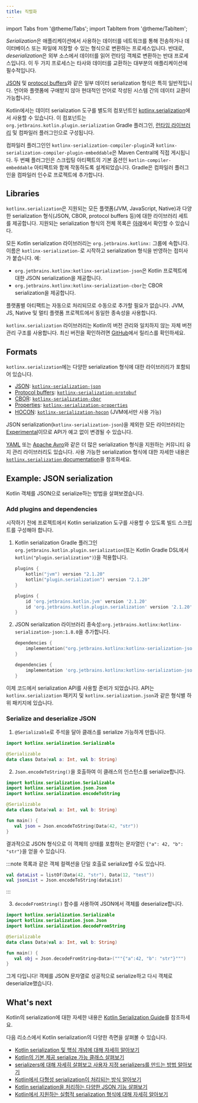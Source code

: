 ```yaml
---
title: 직렬화
---
```

import Tabs from '@theme/Tabs';
import TabItem from '@theme/TabItem';

*Serialization*은 애플리케이션에서 사용하는 데이터를 네트워크를 통해 전송하거나 데이터베이스 또는 파일에 저장할 수 있는 형식으로 변환하는 프로세스입니다. 반대로, *deserialization*은 외부 소스에서 데이터를 읽어 런타임 객체로 변환하는 반대 프로세스입니다. 이 두 가지 프로세스는 타사와 데이터를 교환하는 대부분의 애플리케이션에 필수적입니다.

[JSON](https://www.json.org/json-en.html) 및 [protocol buffers](https://developers.google.com/protocol-buffers)와 같은 일부 데이터 serialization 형식은 특히 일반적입니다. 언어와 플랫폼에 구애받지 않아 현대적인 언어로 작성된 시스템 간의 데이터 교환이 가능합니다.

Kotlin에서는 데이터 serialization 도구를 별도의 컴포넌트인 [kotlinx.serialization](https://github.com/Kotlin/kotlinx.serialization)에서 사용할 수 있습니다.
이 컴포넌트는 `org.jetbrains.kotlin.plugin.serialization` Gradle 플러그인, [런타임 라이브러리](#libraries) 및 컴파일러 플러그인으로 구성됩니다.

컴파일러 플러그인인 `kotlinx-serialization-compiler-plugin`과 `kotlinx-serialization-compiler-plugin-embeddable`은
Maven Central에 직접 게시됩니다. 두 번째 플러그인은 스크립팅 아티팩트의 기본 옵션인 `kotlin-compiler-embeddable`
아티팩트와 함께 작동하도록 설계되었습니다. Gradle은 컴파일러 플러그인을 컴파일러 인수로 프로젝트에 추가합니다.

## Libraries

`kotlinx.serialization`은 지원되는 모든 플랫폼(JVM, JavaScript, Native)과 다양한
serialization 형식(JSON, CBOR, protocol buffers 등)에 대한 라이브러리 세트를 제공합니다. 지원되는 serialization 형식의 전체 목록은
[아래](#formats)에서 확인할 수 있습니다.

모든 Kotlin serialization 라이브러리는 `org.jetbrains.kotlinx:` 그룹에 속합니다. 이름은 `kotlinx-serialization-`로 시작하고
serialization 형식을 반영하는 접미사가 붙습니다. 예:
* `org.jetbrains.kotlinx:kotlinx-serialization-json`은 Kotlin 프로젝트에 대한 JSON serialization을 제공합니다.
* `org.jetbrains.kotlinx:kotlinx-serialization-cbor`는 CBOR serialization을 제공합니다.

플랫폼별 아티팩트는 자동으로 처리되므로 수동으로 추가할 필요가 없습니다. JVM, JS, Native 및 멀티 플랫폼 프로젝트에서 동일한 종속성을 사용합니다.

`kotlinx.serialization` 라이브러리는 Kotlin의 버전 관리와 일치하지 않는 자체 버전 관리 구조를 사용합니다.
최신 버전을 확인하려면 [GitHub](https://github.com/Kotlin/kotlinx.serialization/releases)에서 릴리스를 확인하세요.

## Formats

`kotlinx.serialization`에는 다양한 serialization 형식에 대한 라이브러리가 포함되어 있습니다.

* [JSON](https://www.json.org/): [`kotlinx-serialization-json`](https://github.com/Kotlin/kotlinx.serialization/blob/master/formats/README#json)
* [Protocol buffers](https://developers.google.com/protocol-buffers): [`kotlinx-serialization-protobuf`](https://github.com/Kotlin/kotlinx.serialization/blob/master/formats/README#protobuf)
* [CBOR](https://cbor.io/): [`kotlinx-serialization-cbor`](https://github.com/Kotlin/kotlinx.serialization/blob/master/formats/README#cbor)
* [Properties](https://en.wikipedia.org/wiki/.properties): [`kotlinx-serialization-properties`](https://github.com/Kotlin/kotlinx.serialization/blob/master/formats/README#properties)
* [HOCON](https://github.com/lightbend/config/blob/master/HOCON): [`kotlinx-serialization-hocon`](https://github.com/Kotlin/kotlinx.serialization/blob/master/formats/README#hocon) (JVM에서만 사용 가능)

JSON serialization(`kotlinx-serialization-json`)을 제외한 모든 라이브러리는 [Experimental](components-stability)이므로
API가 예고 없이 변경될 수 있습니다.

[YAML](https://yaml.org/) 또는 [Apache Avro](https://avro.apache.org/)와 같은 더 많은 serialization 형식을 지원하는 커뮤니티 유지 관리 라이브러리도 있습니다. 사용 가능한 serialization 형식에 대한 자세한 내용은
[`kotlinx.serialization` documentation](https://github.com/Kotlin/kotlinx.serialization/blob/master/formats/README)을 참조하세요.

## Example: JSON serialization

Kotlin 객체를 JSON으로 serialize하는 방법을 살펴보겠습니다.

### Add plugins and dependencies

시작하기 전에 프로젝트에서 Kotlin serialization 도구를 사용할 수 있도록 빌드 스크립트를 구성해야 합니다.

1. Kotlin serialization Gradle 플러그인 `org.jetbrains.kotlin.plugin.serialization`(또는 Kotlin Gradle DSL에서 `kotlin("plugin.serialization")`)을 적용합니다.

    <Tabs groupId="build-script">
    <TabItem value="kotlin" label="Kotlin" default>

    ```kotlin
    plugins {
        kotlin("jvm") version "2.1.20"
        kotlin("plugin.serialization") version "2.1.20"
    }
    ```

    </TabItem>
    <TabItem value="groovy" label="Groovy" default>

    ```groovy
    plugins {
        id 'org.jetbrains.kotlin.jvm' version '2.1.20'
        id 'org.jetbrains.kotlin.plugin.serialization' version '2.1.20'  
    }
    ```

    </TabItem>
    </Tabs>

2. JSON serialization 라이브러리 종속성:`org.jetbrains.kotlinx:kotlinx-serialization-json:1.8.0`을 추가합니다.

    <Tabs groupId="build-script">
    <TabItem value="kotlin" label="Kotlin" default>

    ```kotlin
    dependencies {
        implementation("org.jetbrains.kotlinx:kotlinx-serialization-json:1.8.0")
    } 
    ```

    </TabItem>
    <TabItem value="groovy" label="Groovy" default>

    ```groovy
    dependencies {
        implementation 'org.jetbrains.kotlinx:kotlinx-serialization-json:1.8.0'
    } 
    ```

    </TabItem>
    </Tabs>

이제 코드에서 serialization API를 사용할 준비가 되었습니다. API는 `kotlinx.serialization` 패키지
및 `kotlinx.serialization.json`과 같은 형식별 하위 패키지에 있습니다.

### Serialize and deserialize JSON

1. `@Serializable`로 주석을 달아 클래스를 serialize 가능하게 만듭니다.

```kotlin
import kotlinx.serialization.Serializable

@Serializable
data class Data(val a: Int, val b: String)
```

2. `Json.encodeToString()`을 호출하여 이 클래스의 인스턴스를 serialize합니다.

```kotlin
import kotlinx.serialization.Serializable
import kotlinx.serialization.json.Json
import kotlinx.serialization.encodeToString

@Serializable
data class Data(val a: Int, val b: String)

fun main() {
   val json = Json.encodeToString(Data(42, "str"))
}
```

결과적으로 JSON 형식으로 이 객체의 상태를 포함하는 문자열인 `{"a": 42, "b": "str"}`을 얻을 수 있습니다.

:::note
목록과 같은 객체 컬렉션을 단일 호출로 serialize할 수도 있습니다.

```kotlin
val dataList = listOf(Data(42, "str"), Data(12, "test"))
val jsonList = Json.encodeToString(dataList)
```

:::

3. `decodeFromString()` 함수를 사용하여 JSON에서 객체를 deserialize합니다.

```kotlin
import kotlinx.serialization.Serializable
import kotlinx.serialization.json.Json
import kotlinx.serialization.decodeFromString

@Serializable
data class Data(val a: Int, val b: String)

fun main() {
   val obj = Json.decodeFromString<Data>("""{"a":42, "b": "str"}""")
}
```

그게 다입니다! 객체를 JSON 문자열로 성공적으로 serialize하고 다시 객체로 deserialize했습니다.

## What's next

Kotlin의 serialization에 대한 자세한 내용은 [Kotlin Serialization Guide](https://github.com/Kotlin/kotlinx.serialization/blob/master/docs/serialization-guide)를 참조하세요.

다음 리소스에서 Kotlin serialization의 다양한 측면을 살펴볼 수 있습니다.

* [Kotlin serialization 및 핵심 개념에 대해 자세히 알아보기](https://github.com/Kotlin/kotlinx.serialization/blob/master/docs/basic-serialization)
* [Kotlin의 기본 제공 serialize 가능 클래스 살펴보기](https://github.com/Kotlin/kotlinx.serialization/blob/master/docs/builtin-classes)
* [serializers에 대해 자세히 살펴보고 사용자 지정 serializers를 만드는 방법 알아보기](https://github.com/Kotlin/kotlinx.serialization/blob/master/docs/serializers)
* [Kotlin에서 다형성 serialization이 처리되는 방식 알아보기](https://github.com/Kotlin/kotlinx.serialization/blob/master/docs/polymorphism#open-polymorphism)
* [Kotlin serialization을 처리하는 다양한 JSON 기능 살펴보기](https://github.com/Kotlin/kotlinx.serialization/blob/master/docs/json#json-elements)
* [Kotlin에서 지원하는 실험적 serialization 형식에 대해 자세히 알아보기](https://github.com/Kotlin/kotlinx.serialization/blob/master/docs/formats)